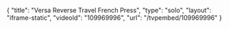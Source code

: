 {
    "title": "Versa Reverse Travel French Press",
    "type": "solo",
    "layout": "iframe-static",
    "videoId": "109969996",
    "url": "\/tvpembed\/109969996"
}